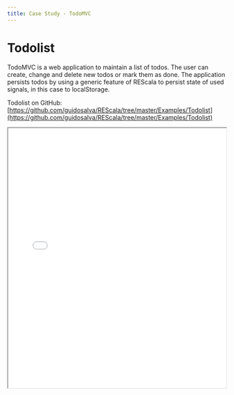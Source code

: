 ```yaml
---
title: Case Study - TodoMVC
---
```


<style scoped>
img {width:480px; float:right; padding:0; max-width:100%}
br {clear:both}
</style>

# Todolist

TodoMVC is a web application to maintain a list of todos.
The user can create, change and delete new todos or mark them as done.
The application persists todos by using a generic feature of REScala to
persist state of used signals, in this case to localStorage.

Todolist on GitHub:
[https://github.com/guidosalva/REScala/tree/master/Examples/Todolist](https://github.com/guidosalva/REScala/tree/master/Examples/Todolist)

<iframe width="100%" height="600px" src="./todolist.html"></iframe>
